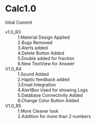 # Calc1.0

<dl>
<dt>

Intial Commit </dt>

<dt>v1.0_R3 </dt>

<dd>1.Material Design Applied</dd>
<dd>2.Bugs Removed</dd>
<dd>3.Alerts added</dd>
<dd>4.Delete Button Added</dd>
<dd>5.Double added for fraction</dd>
<dd>6.New TextView for Answer</dd>


<dt>V1.0_R4</dt>

<dd>1.Sound Added</dd>
<dd>2.Haptic feedback added</dd>
<dd>3.Email Integration</dd>
<dd>4.AlertBox Used for showing Logs</dd>
<dd>5.Database Connectivity Added</dd>
<dd>6.Change Color Button Added</dd>

<dt>V1.0_R5</dt>

<dd>1.More Cleaner look </dd>
<dd>2.Addition for more than 2 numbers</dd>


</dl>

